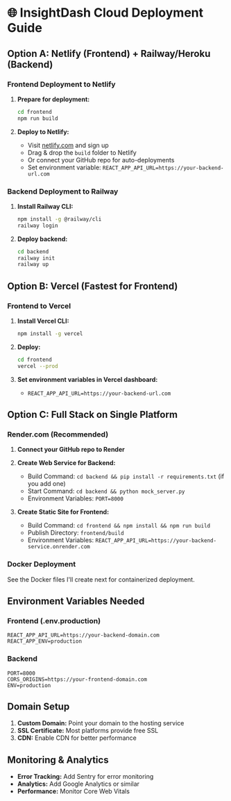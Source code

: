 # 🌐 InsightDash Cloud Deployment Guide

## Option A: Netlify (Frontend) + Railway/Heroku (Backend)

### Frontend Deployment to Netlify
1. **Prepare for deployment:**
   ```bash
   cd frontend
   npm run build
   ```

2. **Deploy to Netlify:**
   - Visit [netlify.com](https://netlify.com) and sign up
   - Drag & drop the `build` folder to Netlify
   - Or connect your GitHub repo for auto-deployments
   - Set environment variable: `REACT_APP_API_URL=https://your-backend-url.com`

### Backend Deployment to Railway
1. **Install Railway CLI:**
   ```bash
   npm install -g @railway/cli
   railway login
   ```

2. **Deploy backend:**
   ```bash
   cd backend
   railway init
   railway up
   ```

## Option B: Vercel (Fastest for Frontend)

### Frontend to Vercel
1. **Install Vercel CLI:**
   ```bash
   npm install -g vercel
   ```

2. **Deploy:**
   ```bash
   cd frontend
   vercel --prod
   ```

3. **Set environment variables in Vercel dashboard:**
   - `REACT_APP_API_URL=https://your-backend-url.com`

## Option C: Full Stack on Single Platform

### Render.com (Recommended)
1. **Connect your GitHub repo to Render**
2. **Create Web Service for Backend:**
   - Build Command: `cd backend && pip install -r requirements.txt` (if you add one)
   - Start Command: `cd backend && python mock_server.py`
   - Environment Variables: `PORT=8000`

3. **Create Static Site for Frontend:**
   - Build Command: `cd frontend && npm install && npm run build`
   - Publish Directory: `frontend/build`
   - Environment Variables: `REACT_APP_API_URL=https://your-backend-service.onrender.com`

### Docker Deployment
See the Docker files I'll create next for containerized deployment.

## Environment Variables Needed

### Frontend (.env.production)
```
REACT_APP_API_URL=https://your-backend-domain.com
REACT_APP_ENV=production
```

### Backend
```
PORT=8000
CORS_ORIGINS=https://your-frontend-domain.com
ENV=production
```

## Domain Setup
1. **Custom Domain:** Point your domain to the hosting service
2. **SSL Certificate:** Most platforms provide free SSL
3. **CDN:** Enable CDN for better performance

## Monitoring & Analytics
- **Error Tracking:** Add Sentry for error monitoring
- **Analytics:** Add Google Analytics or similar
- **Performance:** Monitor Core Web Vitals
